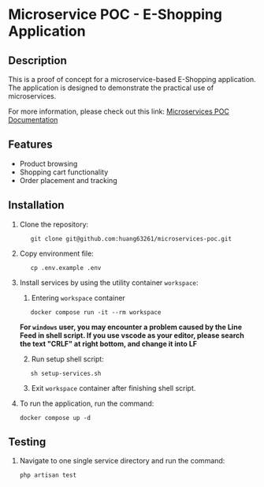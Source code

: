 # Microservice POC - E-Shopping Application

## Description

This is a proof of concept for a microservice-based E-Shopping application. The application is designed to demonstrate the practical use of microservices.

For more information, please check out this link: [Microservices POC Documentation](https://hackmd.io/@harveyhuang/ryA5QGfzC)

## Features

- Product browsing
- Shopping cart functionality
- Order placement and tracking

## Installation

1. Clone the repository:

   ```shell
      git clone git@github.com:huang63261/microservices-poc.git
   ```

2. Copy environment file:

   ```shell
      cp .env.example .env
   ```

3. Install services by using the utility container `workspace`:

   1. Entering `workspace` container

   ```shell
      docker compose run -it --rm workspace
   ```

    **For `windows` user, you may encounter a problem caused by the Line Feed in shell script. If you use vscode as your editor, please search the text "CRLF" at right bottom, and change it into LF**

   2. Run setup shell script:

   ```shell
      sh setup-services.sh
   ```

   3. Exit `workspace` container after finishing shell script.


4. To run the application, run the command:

      ```shell
      docker compose up -d
      ```

## Testing

1. Navigate to one single service directory and run the command:

   ```shell
   php artisan test
   ```
